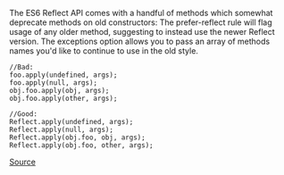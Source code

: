 The ES6 Reflect API comes with a handful of methods which somewhat deprecate methods on old constructors:
The prefer-reflect rule will flag usage of any older method, suggesting to instead use the newer Reflect version.
The exceptions option allows you to pass an array of methods names you'd like to continue to use in the old style.

```
//Bad:
foo.apply(undefined, args);
foo.apply(null, args);
obj.foo.apply(obj, args);
obj.foo.apply(other, args);

//Good:
Reflect.apply(undefined, args);
Reflect.apply(null, args);
Reflect.apply(obj.foo, obj, args);
Reflect.apply(obj.foo, other, args);
```

[Source](http://eslint.org/docs/rules/prefer-reflect)
